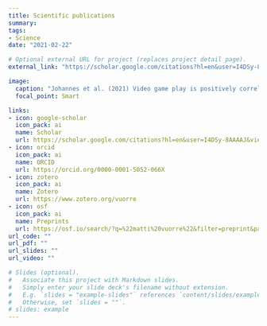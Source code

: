 ```yaml
---
title: Scientific publications
summary: 
tags:
- Science
date: "2021-02-22"

# Optional external URL for project (replaces project detail page).
external_link: "https://scholar.google.com/citations?hl=en&user=I4DSy-8AAAAJ&view_op=list_works&sortby=pubdate"

image:
  caption: "Johannes et al. (2021) Video game play is positively correlated with well-being"
  focal_point: Smart

links:
- icon: google-scholar
  icon_pack: ai
  name: Scholar
  url: https://scholar.google.com/citations?hl=en&user=I4DSy-8AAAAJ&view_op=list_works&sortby=pubdate
- icon: orcid
  icon_pack: ai
  name: ORCID
  url: https://orcid.org/0000-0001-5052-066X
- icon: zotero
  icon_pack: ai
  name: Zotero
  url: https://www.zotero.org/vuorre
- icon: osf
  icon_pack: ai
  name: Preprints
  url: https://osf.io/search/?q=%22matti%20vuorre%22&filter=preprint&page=1
url_code: ""
url_pdf: ""
url_slides: ""
url_video: ""

# Slides (optional).
#   Associate this project with Markdown slides.
#   Simply enter your slide deck's filename without extension.
#   E.g. `slides = "example-slides"` references `content/slides/example-slides.md`.
#   Otherwise, set `slides = ""`.
# slides: example
---
```

